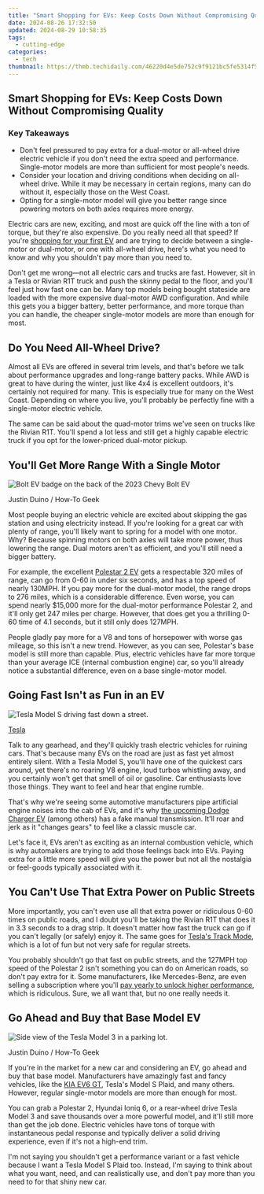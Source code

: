 ```yaml
---
title: "Smart Shopping for EVs: Keep Costs Down Without Compromising Quality"
date: 2024-08-26 17:32:50
updated: 2024-08-29 10:58:35
tags:
  - cutting-edge
categories:
  - tech
thumbnail: https://thmb.techidaily.com/46220d4e5de752c9f9121bc5fe5314f52ef333630dc70248125ef90566a42a71.jpg
---
```


## Smart Shopping for EVs: Keep Costs Down Without Compromising Quality

### Key Takeaways

* Don't feel pressured to pay extra for a dual-motor or all-wheel drive electric vehicle if you don't need the extra speed and performance. Single-motor models are more than sufficient for most people's needs.
* Consider your location and driving conditions when deciding on all-wheel drive. While it may be necessary in certain regions, many can do without it, especially those on the West Coast.
* Opting for a single-motor model will give you better range since powering motors on both axles requires more energy.

 Electric cars are new, exciting, and most are quick off the line with a ton of torque, but they're also expensive. Do you really need all that speed? If you're [shopping for your first EV](https://activate-lock.techidaily.com/a-comprehensive-guide-to-icloud-unlock-from-apple-iphone-11-pro-online-by-drfone-ios/) and are trying to decide between a single-motor or dual-motor, or one with all-wheel drive, here's what you need to know and why you shouldn't pay more than you need to.

 Don't get me wrong—not all electric cars and trucks are fast. However, sit in a Tesla or Rivian R1T truck and push the skinny pedal to the floor, and you'll feel just how fast one can be. Many top models being bought stateside are loaded with the more expensive dual-motor AWD configuration. And while this gets you a bigger battery, better performance, and more torque than you can handle, the cheaper single-motor models are more than enough for most.

##  Do You Need All-Wheel Drive?

 Almost all EVs are offered in several trim levels, and that's before we talk about performance upgrades and long-range battery packs. While AWD is great to have during the winter, just like 4x4 is excellent outdoors, it's certainly not required for many. This is especially true for many on the West Coast. Depending on where you live, you'll probably be perfectly fine with a single-motor electric vehicle.

 The same can be said about the quad-motor trims we've seen on trucks like the Rivian R1T. You'll spend a lot less and still get a highly capable electric truck if you opt for the lower-priced dual-motor pickup.

##  You'll Get More Range With a Single Motor

![Bolt EV badge on the back of the 2023 Chevy Bolt EV](https://static1.howtogeekimages.com/wordpress/wp-content/uploads/2023/08/52765474812_bffd08f202_o.jpg) 

Justin Duino / How-To Geek

 Most people buying an electric vehicle are excited about skipping the gas station and using electricity instead. If you're looking for a great car with plenty of range, you'll likely want to spring for a model with one motor. Why? Because spinning motors on both axles will take more power, thus lowering the range. Dual motors aren't as efficient, and you'll still need a bigger battery.

 For example, the excellent [Polestar 2 EV](https://www.polestar.com/us/polestar-2/specifications/) gets a respectable 320 miles of range, can go from 0-60 in under six seconds, and has a top speed of nearly 130MPH. If you pay more for the dual-motor model, the range drops to 276 miles, which is a considerable difference. Even worse, you can spend nearly $15,000 more for the dual-motor performance Polestar 2, and it'll only get 247 miles per charge. However, that does get you a thrilling 0-60 time of 4.1 seconds, but it still only does 127MPH.

 People gladly pay more for a V8 and tons of horsepower with worse gas mileage, so this isn't a new trend. However, as you can see, Polestar's base model is still more than capable. Plus, electric vehicles have far more torque than your average ICE (internal combustion engine) car, so you'll already notice a substantial difference, even on a base single-motor model.

##  Going Fast Isn't as Fun in an EV

![Tesla Model S driving fast down a street.](https://static1.howtogeekimages.com/wordpress/wp-content/uploads/2023/08/tesla-model-s-fast.jpg) 

[Tesla](https://www.tesla.com/models)

 Talk to any gearhead, and they'll quickly trash electric vehicles for ruining cars. That's because many EVs on the road are just as fast yet almost entirely silent. With a Tesla Model S, you'll have one of the quickest cars around, yet there's no roaring V8 engine, loud turbos whistling away, and you certainly won't get that smell of oil or gasoline. Car enthusiasts love those things. They want to feel and hear that engine rumble.

 That's why we're seeing some automotive manufacturers pipe artificial engine noises into the cab of EVs, and it's why [the upcoming Dodge Charger EV](https://www.reviewgeek.com/126329/dodges-new-electric-charger-srt-concept-literally-sounds-wild/) (among others) has a fake manual transmission. It'll roar and jerk as it "changes gears" to feel like a classic muscle car.

 Let's face it, EVs aren't as exciting as an internal combustion vehicle, which is why automakers are trying to add those feelings back into EVs. Paying extra for a little more speed will give you the power but not all the nostalgia or feel-goods typically associated with it.

##  You Can't Use That Extra Power on Public Streets

 More importantly, you can't even use all that extra power or ridiculous 0-60 times on public roads, and I doubt you'll be taking the Rivian R1T that does it in 3.3 seconds to a drag strip. It doesn't matter how fast the truck can go if you can't legally (or safely) enjoy it. The same goes for [Tesla's Track Mode](https://twitter-videos.techidaily.com/pioneering-clear-high-definition-on-twitter-videos-for-2024/), which is a lot of fun but not very safe for regular streets.

 You probably shouldn't go that fast on public streets, and the 127MPH top speed of the Polestar 2 isn't something you can do on American roads, so don't pay extra for it. Some manufacturers, like Mercedes-Benz, are even selling a subscription where you'll [pay yearly to unlock higher performance](https://windows11.techidaily.com/maximizing-windows-11-taskbar-functionality/), which is ridiculous. Sure, we all want that, but no one really needs it.

##  Go Ahead and Buy that Base Model EV

![Side view of the Tesla Model 3 in a parking lot.](https://static1.howtogeekimages.com/wordpress/wp-content/uploads/2023/08/tesla-model-3-side-view.jpg) 

Justin Duino / How-To Geek

 If you're in the market for a new car and considering an EV, go ahead and buy that base model. Manufacturers have amazingly fast and fancy vehicles, like the [KIA EV6 GT](https://www.reviewgeek.com/157951/kia-ev6-gt-review-the-most-fun-youll-have-in-an-ev/), Tesla's Model S Plaid, and many others. However, regular single-motor models are more than enough for most.

 You can grab a Polestar 2, Hyundai Ioniq 6, or a rear-wheel drive Tesla Model 3 and save thousands over a more powerful model, and it'll still more than get the job done. Electric vehicles have tons of torque with instantaneous pedal response and typically deliver a solid driving experience, even if it's not a high-end trim.

 I'm not saying you shouldn't get a performance variant or a fast vehicle because I want a Tesla Model S Plaid too. Instead, I'm saying to think about what you want, need, and can realistically use, and don't pay more than you need to for that shiny new car.

<ins class="adsbygoogle"
     style="display:block"
     data-ad-format="autorelaxed"
     data-ad-client="ca-pub-7571918770474297"
     data-ad-slot="1223367746"></ins>



<ins class="adsbygoogle"
     style="display:block"
     data-ad-client="ca-pub-7571918770474297"
     data-ad-slot="8358498916"
     data-ad-format="auto"
     data-full-width-responsive="true"></ins>
